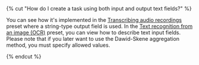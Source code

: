 {% cut "How do I create a task using both input and output text fields?" %}

You can see how it's implemented in the [Transcribing audio recordings](../../../../guide/tutorials/transcript-audio.md) preset where a string-type output field is used. In the [Text recognition from an image (OCR)](https://platform.toloka.ai/requester/templates?choosedCard=Y3wa2gZzDJrTN9Q2KpnW) preset, you can view how to describe text input fields. Please note that if you later want to use the Dawid-Skene aggregation method, you must specify allowed values.

{% endcut %}